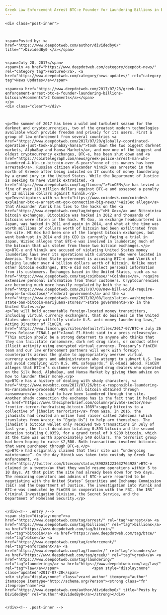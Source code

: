 ```yaml
---
Greek Law Enforcement Arrest BTC-e Founder for Laundering Billions in Bitcoin
---
```

<article class="post-listing post-21632 post type-post status-publish format-standard has-post-thumbnail hentry  tag-arrest tag-billions tag-bitcoin tag-btce tag-founder tag-greek tag-laundering tag-law">
    
    <div class="post-inner">
    
    
        
    <span>Posted by: <a href="https://www.deepdotweb.com/author/dividedby0/" title="">DividedBy0 </a></span>
    
    
    <span>July 28, 2017</span>
    <span>in <a href="https://www.deepdotweb.com/category/deepdot-news/" rel="category tag">Featured</a>, <a href="https://www.deepdotweb.com/category/news-updates/" rel="category tag">News Updates</a></span>
    
    <span><a href="https://www.deepdotweb.com/2017/07/28/greek-law-enforcement-arrest-btc-e-founder-laundering-billions-bitcoin/#comments">2 Comments</a></span>
    </p>
    <div class="clear"></div>
    
    
    
    <p>The summer of 2017 has been a wild and turbulent season for the darknet and cryptocurrencies, two of the greatest modern technologies available which provide freedom and privacy for its users. First a group of law enforcement from several countries <a href="https://www.deepdotweb.com/2017/07/20/globally-coordinated-operation-just-took-alphabay-hansa/">took down the two biggest darknet markets, AlphaBay and Hansa Market</a>, and now one of the biggest and oldest cryptocurrency exchanges, BTC-e, has been shut down and <a href="https://cointelegraph.com/news/greek-police-arrest-man-who-laundered-4-bln-in-bitcoin-over-6-years">one of its owners has been arrested</a>. Russian citizen Alexander Vinnik was arrested in the north of Greece after being indicted on 17 counts of money laundering by a grand jury in the United States. While the Department of Justice is seeking to have Vinnik extradited, <a href="https://www.deepdotweb.com/tag/fincen/">FinCEN</a> has levied a fine of over 110 million dollars against BTC-e and assessed a penalty of 12 million dollars against Vinnik.</p>
    <p>Investigators with <a href="https://www.coindesk.com/coindesk-explainer-btc-e-arrest-mt-gox-connection-big-news/">WizSec allege</a> that Alexander Vinnik has ties to the hacks on the <a href="https://www.deepdotweb.com/tag/mtgox/">Mt Gox</a> and Bitcoinica bitcoin exchanges. Bitcoinica was hacked in 2012 and thousands of bitcoins were stolen in the hack. Mt Gox, an exchange headquartered in Japan, was hacked in 2011 and again in 2014, and what at the time was worth millions of dollars worth of bitcoin had been exfiltrated from the site. Mt Gox had been one of the largest bitcoin exchanges, but went bankrupt in 2014 and its CEO is currently facing a trial in Japan. WizSec alleges that BTC-e was involved in laundering much of the bitcoin that was stolen from those two bitcoin exchanges.</p>
    <p>BTC-e and Vinnik are accused of violating United States money laundering laws over its operations with customers who were located in America. The United State government is accusing BTC-e and Vinnik of helping launder over 4 billion dollars worth of bitcoin. Unlike most other bitcoin exchanges, BTC-e did not collect personal information from its customers. Exchanges based in the United States, such as <a href="https://www.deepdotweb.com/tag/coinbase/">Coinbase</a>, require extensive personal information from their customers. Cryptocurrencies are becoming much more heavily regulated by both the <a href="https://www.deepdotweb.com/2017/07/08/new-bill-would-require-people-to-disclose/">federal government</a> and the <a href="https://www.deepdotweb.com/2017/02/08/legislation-washington-state-ban-bitcoin-marijuana-stores/">state governments</a> in the United States.</p>
    <p>“We will hold accountable foreign-located money transmitters, including virtual currency exchangers, that do business in the United States when they willfully violate U.S. anti-money laundering laws,” Acting Director of FinCEN, <a href="https://www.fincen.gov/sites/default/files/2017-07/BTC-e July 26 Press Release FINAL1.pdf">Jamal El-Hindi said in a press release</a>. “This action should be a strong deterrent to anyone who thinks that they can facilitate ransomware, dark net drug sales, or conduct other illicit activity using encrypted virtual currency. Treasury’s FinCEN team and our law enforcement partners will work with foreign counterparts across the globe to appropriately oversee virtual currency exchangers and administrators who attempt to subvert U.S. law and avoid complying with U.S. AML safeguards,” El-Hindi added. FinCEN alleges that BTC-e’s customer service helped drug dealers who operated on the Silk Road, AlphaBay, and Hansa Market by giving them advice on how to launder their money.</p>
    <p>BTC-e has a history of dealing with shady characters, <a href="http://www.newsbtc.com/2017/07/26/btc-e-responsible-laundering-95-ransomware-proceeds/">95% of all bitcoin obtained through ransomware</a> is said to have been laundered through the site. Another shady connection the exchange has is the fact that it helped <a href="https://www.thecipherbrief.com/column/private-sector/new-frontier-terror-fundraising-bitcoin-1089">supply bitcoins to a collective of jihadist terrorists</a> from Gaza. In 2016, the jihadists had created an online fund raiser called Jahezona (which translates from Arabic to “Equip Us”) to help arm themselves. The jihadist’s bitcoin wallet only received two transactions in July of last year, the first donation totaling 0.893 bitcoin and the second donation totaling 0.0359, for a grand total of 0.9289 bitcoin, which at the time was worth approximately 540 dollars. The terrorist group had been hoping to raise $2,500. Both transactions involved bitcoins that were purchased through BTC-e.</p>
    <p>BTC-e had originally claimed that their site was “undergoing maintenance”. On the day Vinnik was taken into custody by Greek law enforcement, <a href="https://twitter.com/btcecom/status/890281223632764928">BTC-e claimed in a tweet</a> that they would resume operations within 5 to 10 days. At that point the site had already been down for two days. The remaining operators and admins of BTC-e were reported to be negotiating with the United States’ Securities and Exchange Commission (SEC) and the Department of Justice. The investigation into Vinnik and BTC-e was conducted by FinCEN in cooperation with the FBI, the IRS’ Criminal Investigation Division, the Secret Service, and the Department of Homeland Security.</p>
    
    
    </div><!-- .entry /-->
    <span style="display:none"><a href="https://www.deepdotweb.com/tag/arrest/" rel="tag">arrest</a> <a href="https://www.deepdotweb.com/tag/billions/" rel="tag">billions</a> <a href="https://www.deepdotweb.com/tag/bitcoin/" rel="tag">bitcoin</a> <a href="https://www.deepdotweb.com/tag/btce/" rel="tag">btce</a> <a href="https://www.deepdotweb.com/tag/enforcement/" rel="tag">enforcement</a> <a href="https://www.deepdotweb.com/tag/founder/" rel="tag">founder</a> <a href="https://www.deepdotweb.com/tag/greek/" rel="tag">greek</a> <a href="https://www.deepdotweb.com/tag/laundering/" rel="tag">laundering</a> <a href="https://www.deepdotweb.com/tag/law/" rel="tag">law</a></span>				<span style="display:none" class="updated">2017-07-28</span>
    <div style="display:none" class="vcard author" itemprop="author" itemscope itemtype="http://schema.org/Person"><strong class="fn" itemprop="name"><a href="https://www.deepdotweb.com/author/dividedby0/" title="Posts by DividedBy0" rel="author">DividedBy0</a></strong></div>
    
    
    </div><!-- .post-inner -->
</article><!-- .post-listing -->

